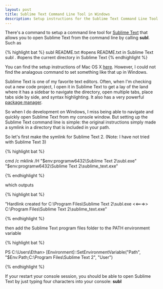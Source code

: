 ```yaml
---
layout: post
title: Sublime Text Command Line Tool in Windows
description: Setup instructions for the Sublime Text Command Line Tool in Windows
---
```


There's a command to setup a command line tool for [Sublime Text](http://www.sublimetext.com/) that allows you to open Sublime Text from the command line by calling <strong>subl</strong>. Such as

{% highlight bat %}
subl README.txt #opens README.txt in Sublime Text
subl . #opens the current directory in Sublime Text
{% endhighlight %}

You can find the setup instructions of Mac OS X [here](http://www.sublimetext.com/docs/2/osx_command_line.html). However, I could not find the analagous command to set something like that up in Windows.

Sublime Text is one of my favorite text editors. Often, when I'm checking out a new code project, I open it in Sublime Text to get a lay of the land where it has a sidebar to navigate the directory, open multiple tabs, place tabs side by side, and syntax highlighting. It also has a very powerful [package manager](https://sublime.wbond.net/).

So when I do development on Windows, I miss being able to navigate and quickly open Sublime Text from my console window. But setting up the Sublime Text command line is simple: the original instructions simply made a symlink in a directory that is included in your path.

So let's first make the symlink for Sublime Text 2. (Note: I have not tried with Sublime Text 3)

{% highlight bat %}

cmd /c mklink /H "$env:programw6432\Sublime Text 2\subl.exe" "$env:programw6432\Sublime Text 2\sublime_text.exe"

{% endhighlight %}

which outputs

{% highlight bat %}

"Hardlink created for C:\Program Files\Sublime Text 2\subl.exe <<===>> C:\Program Files\Sublime Text 2\sublime_text.exe"

{% endhighlight %}

then add the Sublime Text program files folder to the PATH environment variable

{% highlight bat %}

PS C:\Users\Ethan> [Environment]::SetEnvironmentVariable("Path", "$Env:Path;C:\Program Files\Sublime Text 2\", "User")

{% endhighlight %}

If your restart your console session, you should be able to open Sublime Text by just typing four characters into your console: <strong>subl</strong>
